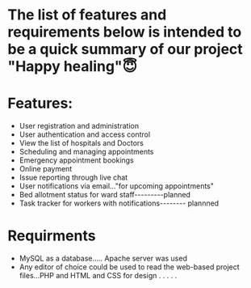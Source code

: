 # The list of features and requirements below is intended to be a quick summary of our project "Happy healing"😇

# Features:

- User registration and administration
- User authentication and access control
- View the list of hospitals and Doctors
- Scheduling and managing appointments
- Emergency appointment bookings
- Online payment
- Issue reporting through live chat
- User notifications via email..."for upcoming appointments"
- Bed allotment status for ward staff---------planned
- Task tracker for workers with notifications-------- plannned

# Requirments

- MySQL as a database..... Apache server was used
- Any editor of choice could be used to read the web-based project files...PHP and HTML and CSS for design
.
.
.
.
.

